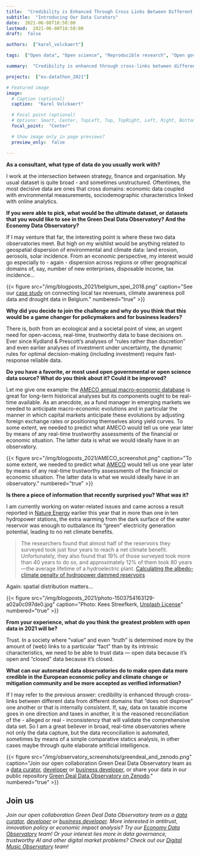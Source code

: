```yaml
---
title:  "Credibility is Enhanced Through Cross Links Between Different Data from Different Domains"
subtitle:  "Introducing Our Data Curators"
date:  2021-06-08T18:50:00
lastmod:  2021-06-08T18:50:00
draft:  false

authors:  ["karel_volckaert"]

tags:  ["Open data", "Open science", "Reproducible research", "Open government", "Contributors"]

summary:  "Credibility is enhanced through cross-links between different data from different domains that “does not disprove” one another or that is internally consistent. If, say, data on taxable income goes in one direction and taxes in another, it is the reasoned reconciliation of the - alleged or real - inconsistency that will validate the comprehensive data set. So I am a great believer in broad, real-time observatories where not only the data capture, but the data reconciliation is automated, sometimes by means of a simple comparative statics analysis, in other cases maybe through quite elaborate artificial intelligence."

projects:  ["eu-datathon_2021"]

# Featured image
image:
  # Caption (optional)
  caption:  "Karel Volckaert"

  # Focal point (optional)
  # Options: Smart, Center, TopLeft, Top, TopRight, Left, Right, BottomLeft, Bottom, BottomRight
  focal_point:  "Center"

  # Show image only in page previews?
  preview_only:  false

---
```


**As a consultant, what type of data do you usually work with?**

I work at the intersection between strategy, finance and organisation. My usual dataset is quite broad - and sometimes unstructured. Oftentimes, the most decisive data are ones that cross domains: economic data coupled with environmental measurements, sociodemographic characteristics linked with online analytics.

**If you were able to pick, what would be the ultimate dataset, or datasets that you would like to see in the Green Deal Data Observatory? And the Economy Data Observatory?**

If I may venture that far, the interesting point is where these two data observatories meet. But high on my wishlist would be anything related to geospatial dispersion of environmental and climate data: land erosion, aerosols, solar incidence. From an economic perspective, my interest would go especially to - again - dispersion across regions or other geographical domains of, say, number of new enterprises, disposable income, tax incidence...


{{< figure src="/img/blogposts_2021/belgium_spei_2018.png" caption="See our [case study](https://greendeal.dataobservatory.eu/post/2021-04-23-belgium-flood-insurance/) on connecting local tax revenues, climate awareness poll data and drought data in Belgium." numbered="true" >}}

**Why did you decide to join the challenge and why do you think that this would be a game changer for policymakers and for business leaders?**

There is, both from an ecological and a societal point of view, an urgent need for open-access, real-time, trustworthy data to base decisions on. Ever since Kydland & Prescott’s analyses of “rules rather than discretion” and even earlier analyses of investment under uncertainty, the dynamic rules for optimal decision-making (including investment) require fast-response reliable data.

**Do you have a favorite, or most used open governmental or open science data source? What do you think about it?  Could it be improved?**

Let me give one example: the [AMECO annual macro-economic database](https://ec.europa.eu/info/business-economy-euro/indicators-statistics/economic-databases/macro-economic-database-ameco/ameco-database_en) is great for long-term historical analyses but its components ought to be real-time available. As an anecdote, as a fund manager in emerging markets we needed to anticipate macro-economic evolutions and in particular the manner in which capital markets anticipate these evolutions by adjusting foreign exchange rates or positioning themselves along yield curves. To some extent, we needed to predict what AMECO would tell us one year later by means of any real-time trustworthy assessments of the financial or economic situation. The latter data is what we would ideally have in an observatory.

{{< figure src="/img/blogposts_2021/AMECO_screenshot.png" caption="To some extent, we needed to predict what [AMECO](https://ec.europa.eu/info/business-economy-euro/indicators-statistics/economic-databases/macro-economic-database-ameco/ameco-database_en) would tell us one year later by means of any real-time trustworthy assessments of the financial or economic situation. The latter data is what we would ideally have in an observatory." numbered="true" >}}

**Is there a piece of information that recently surprised you? What was it?**

I am currently working on water-related issues and came across a result reported in [Nature Energy](https://www.nature.com/articles/s41560-021-00784-y) earlier this year that in more than one in ten hydropower stations, the extra warming from the dark surface of the water reservoir was enough to outbalance its “green” electricity generation potential, leading to no net climate benefits. 

>The researchers found that almost half of the reservoirs they surveyed took just four years to reach a net climate benefit. Unfortunately, they also found that 19% of those surveyed took more than 40 years to do so, and approximately 12% of them took 80 years—the average lifetime of a hydroelectric plant. [Calculating the albedo-climate penalty of hydropower dammed reservoirs](https://techxplore.com/news/2021-03-albedo-climate-penalty-hydropower-reservoirs.html)

Again: spatial distribution matters...

{{< figure src="/img/blogposts_2021/photo-1503754163129-a02a0c097de0.jpg" caption="Photo: Kees Streefkerk, [Unplash License](https://unsplash.com/license)" numbered="true" >}}

**From your experience, what do you think the greatest problem with open data in 2021 will be?**

Trust. In a society where “value” and even “truth” is determined more by the amount of (web) links to a particular “fact” than by its intrinsic characteristics, we need to be able to trust data — open data because it’s open and “closed” data because it’s closed.

**What can our automated data observatories do to make open data more credible in the European economic policy and climate change or mitigation community and be more accepted as verified information?**

If I may refer to the previous answer: credibility is enhanced through cross-links between different data from different domains that “does not disprove” one another or that is internally consistent. If, say, data on taxable income goes in one direction and taxes in another, it is the reasoned reconciliation of the - alleged or real - inconsistency that will validate the comprehensive data set. So I am a great believer in broad, real-time observatories where not only the data capture, but the data reconciliation is automated, sometimes by means of a simple comparative statics analysis, in other cases maybe through quite elaborate artificial intelligence.

{{< figure src="/img/observatory_screenshots/greendeal_and_zenodo.png" caption="Join our open collaboration Green Deal Data Observatory team as a [data curator](/authors/curator), [developer](/authors/developer) or [business developer](/authors/team), or share your data in our public repository [Green Deal Data Observatory on Zenodo](https://zenodo.org/communities/greendeal_observatory/)." numbered="true" >}}

## Join us

*Join our open collaboration Green Deal Data Observatory team as a [data curator](/authors/curator), [developer](/authors/developer) or [business developer](/authors/team). More interested in antitrust, innovation policy or economic impact analysis? Try our [Economy Data Observatory](https://economy.dataobservatory.eu/#contributors) team! Or your interest lies more in data governance, trustworthy AI and other digital market problems? Check out our [Digital Music Observatory](https://music.dataobservatory.eu/#contributors) team!*
